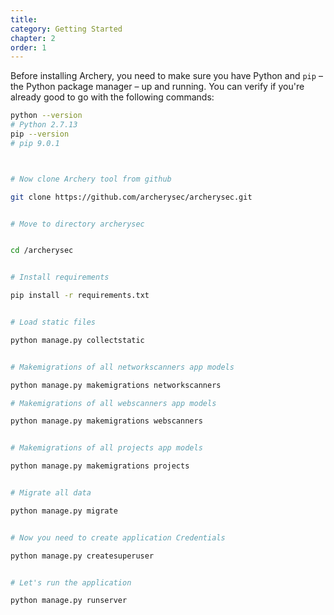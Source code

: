 ```yaml
---
title: 
category: Getting Started
chapter: 2
order: 1
---
```



Before installing Archery, you need to make sure you have Python and `pip`
– the Python package manager – up and running. You can verify if you're already
good to go with the following commands:

``` bash
python --version
# Python 2.7.13
pip --version
# pip 9.0.1



# Now clone Archery tool from github

git clone https://github.com/archerysec/archerysec.git


# Move to directory archerysec


cd /archerysec


# Install requirements

pip install -r requirements.txt


# Load static files

python manage.py collectstatic


# Makemigrations of all networkscanners app models

python manage.py makemigrations networkscanners

# Makemigrations of all webscanners app models

python manage.py makemigrations webscanners


# Makemigrations of all projects app models

python manage.py makemigrations projects


# Migrate all data

python manage.py migrate


# Now you need to create application Credentials

python manage.py createsuperuser


# Let's run the application

python manage.py runserver
```

